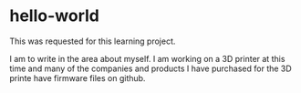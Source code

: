 # hello-world
This was requested for this learning project.

I am to write in the area about myself. I am working on a 3D printer at this time and many of the companies and products I have purchased for the 3D printe have firmware files on github.
